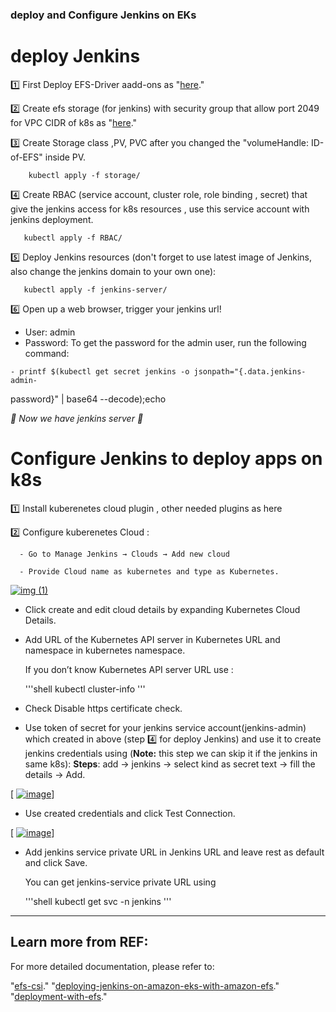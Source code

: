 ### deploy and Configure Jenkins on EKs ###

# deploy Jenkins

1️⃣ First Deploy EFS-Driver aadd-ons as "[here](https://docs.aws.amazon.com/eks/latest/userguide/efs-csi.html)."

2️⃣ Create efs storage (for jenkins) with security group that allow port 2049 for VPC CIDR of k8s as "[here](https://aws.amazon.com/blogs/storage/deploying-jenkins-on-amazon-eks-with-amazon-efs/)."

3️⃣ Create Storage class ,PV, PVC after you changed the "volumeHandle: ID-of-EFS" inside PV.

  ```shell
      kubectl apply -f storage/ 
  ````
     
4️⃣ Create RBAC (service account, cluster role, role binding , secret) that give the jenkins access for k8s resources , use this service account with jenkins deployment.

  ```shell
     kubectl apply -f RBAC/ 
  ```

5️⃣ Deploy Jenkins resources (don't forget to use latest image of Jenkins, also change the jenkins domain to your own one):

  ```shell
     kubectl apply -f jenkins-server/ 
  ```

6️⃣ Open up a web browser, trigger your jenkins url!
    
   * User: admin
   * Password:
    To get the password for the admin user, run the following command:

    - printf $(kubectl get secret jenkins -o jsonpath="{.data.jenkins-admin-
password}" | base64 --decode);echo   

*🎉 Now we have jenkins server  🎉*


# Configure Jenkins to deploy apps on k8s

   1️⃣ Install kuberenetes cloud plugin , other needed plugins as here
   
   2️⃣ Configure kuberenetes Cloud :
   
      - Go to Manage Jenkins → Clouds → Add new cloud
      
      - Provide Cloud name as kubernetes and type as Kubernetes.

[      ![img (1)](https://github.com/mahmoudaboghadeer93/Devops-tools/assets/69244659/b3bee7f2-d922-4665-8b43-ecb0867edb88)
](https://github.com/mahmoudaboghadeer93/Devops-tools/blob/add-readme-for-jenkins/jenkins_as_deployment/image%20(1).png)


  - Click create and edit cloud details by expanding Kubernetes Cloud Details.
      
  - Add URL of the Kubernetes API server in Kubernetes URL and namespace in kubernetes namespace.

    If you don’t know Kubernetes API server URL use :


    '''shell
        kubectl cluster-info 
    '''

 -  Check Disable https certificate check.

 -  Use token of secret for your jenkins service account(jenkins-admin) which created in above (step 4️⃣ for deploy Jenkins)
    and use it to create jenkins credentials using (**Note:** this step we can skip it if the jenkins in same k8s):
          **Steps**:  add → jenkins → select kind as secret text → fill the details → Add.

[      [![image](https://github.com/mahmoudaboghadeer93/Devops-tools/assets/69244659/018e1934-c010-4063-82e0-13157f9585cd)](https://github.com/mahmoudaboghadeer93/Devops-tools/blob/add-readme-for-jenkins/jenkins_as_deployment/creds1.png)]

 - Use created credentials and click Test Connection.

[     [ ![image](https://github.com/mahmoudaboghadeer93/Devops-tools/assets/69244659/280b375a-86b3-483c-84bf-442a5798a23e)](https://github.com/mahmoudaboghadeer93/Devops-tools/blob/add-readme-for-jenkins/jenkins_as_deployment/creds-test.png)]

 - Add jenkins service private URL in Jenkins URL and leave rest as default and click Save.
      
    You can get jenkins-service private URL using
   
   '''shell
      kubectl get svc -n jenkins 
   '''



-----
## Learn more from REF:

For more detailed documentation, please refer to:

"[efs-csi](https://docs.aws.amazon.com/eks/latest/userguide/efs-csi.html)."
"[deploying-jenkins-on-amazon-eks-with-amazon-efs](https://aws.amazon.com/blogs/storage/deploying-jenkins-on-amazon-eks-with-amazon-efs/)."
"[deployment-with-efs](https://www.eksworkshop.com/docs/fundamentals/storage/efs/deployment-with-efs)."
